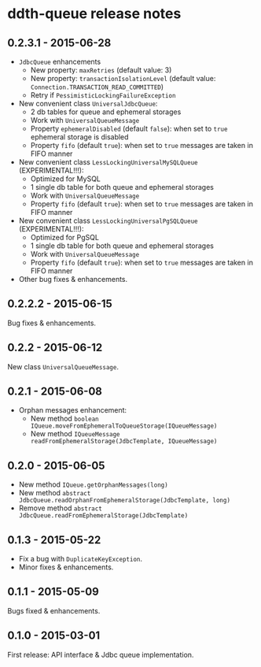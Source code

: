 ddth-queue release notes
========================

0.2.3.1 - 2015-06-28
--------------------

- `JdbcQueue` enhancements
  - New property: `maxRetries` (default value: 3)
  - New property: `transactionIsolationLevel` (default value: `Connection.TRANSACTION_READ_COMMITTED`)
  - Retry if `PessimisticLockingFailureException`
- New convenient class `UniversalJdbcQueue`:
  - 2 db tables for queue and ephemeral storages
  - Work with `UniversalQueueMessage`
  - Property `ephemeralDisabled` (default `false`): when set to `true` ephemeral storage is disabled
  - Property `fifo` (default `true`): when set to `true` messages are taken in FIFO manner
- New convenient class `LessLockingUniversalMySQLQueue` (EXPERIMENTAL!!!):
  - Optimized for MySQL
  - 1 single db table for both queue and ephemeral storages
  - Work with `UniversalQueueMessage`
  - Property `fifo` (default `true`): when set to `true` messages are taken in FIFO manner
- New convenient class `LessLockingUniversalPgSQLQueue` (EXPERIMENTAL!!!):
  - Optimized for PgSQL
  - 1 single db table for both queue and ephemeral storages
  - Work with `UniversalQueueMessage`
  - Property `fifo` (default `true`): when set to `true` messages are taken in FIFO manner
- Other bug fixes & enhancements.


0.2.2.2 - 2015-06-15
--------------------
Bug fixes & enhancements.


0.2.2 - 2015-06-12
------------------
New class `UniversalQueueMessage`.


0.2.1 - 2015-06-08
------------------

- Orphan messages enhancement:
  - New method `boolean IQueue.moveFromEphemeralToQueueStorage(IQueueMessage)`
  - New method `IQueueMessage readFromEphemeralStorage(JdbcTemplate, IQueueMessage)`


0.2.0 - 2015-06-05
------------------

- New method `IQueue.getOrphanMessages(long)`
- New method `abstract JdbcQueue.readOrphanFromEphemeralStorage(JdbcTemplate, long)`
- Remove method `abstract JdbcQueue.readFromEphemeralStorage(JdbcTemplate)`


0.1.3 - 2015-05-22
------------------

- Fix a bug with `DuplicateKeyException`.
- Minor fixes & enhancements.


0.1.1 - 2015-05-09
------------------
Bugs fixed & enhancements.


0.1.0 - 2015-03-01
------------------
First release: API interface & Jdbc queue implementation.
